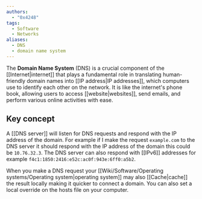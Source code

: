 ```yaml
---
authors: 
  - "0x4248"
tags:
  - Software
  - Networks
aliases:
  - DNS
  - domain name system
---
```

The **Domain Name System** (DNS) is a crucial component of the [[Internet|internet]] that plays a fundamental role in translating human-friendly domain names into [[IP address|IP addresses]], which computers use to identify each other on the network. It is like the internet's phone book, allowing users to access [[website|websites]], send emails, and perform various online activities with ease.

## Key concept
A [[DNS server]] will listen for DNS requests and respond with the IP address of the domain. For example if I make the request `example.com` to the DNS server it should respond with the IP address of the domain this could be `10.76.32.3`. The DNS server can also respond with [[IPv6]] addresses for example `f4c1:1850:2416:e52c:ac0f:943e:6ff0:a5b2`.

When you make a DNS request your [[Wiki/Software/Operating systems/Operating system|operating system]] may also [[Cache|cache]] the result locally making it quicker to connect a domain. You can also set a local override on the hosts file on your computer.